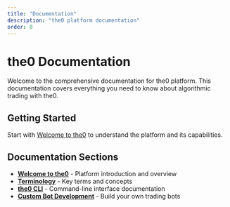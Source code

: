 ```yaml
---
title: "Documentation"
description: "the0 platform documentation"
order: 0
---
```


# the0 Documentation

Welcome to the comprehensive documentation for the0 platform. This documentation covers everything you need to know about algorithmic trading with the0.

## Getting Started

Start with [Welcome to the0](./welcome-to-the0) to understand the platform and its capabilities.

## Documentation Sections

- **[Welcome to the0](./welcome-to-the0)** - Platform introduction and overview
- **[Terminology](./terminology)** - Key terms and concepts
- **[the0 CLI](./the0-cli)** - Command-line interface documentation
- **[Custom Bot Development](./custom-bot-development)** - Build your own trading bots
